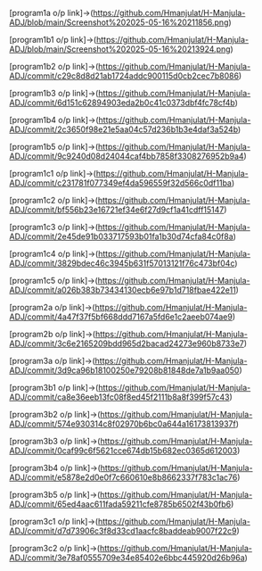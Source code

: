 [program1a o/p link]->(https://github.com/Hmanjulat/H-Manjula-ADJ/blob/main/Screenshot%202025-05-16%20211856.png)

[program1b1 o/p link]->(https://github.com/Hmanjulat/H-Manjula-ADJ/blob/main/Screenshot%202025-05-16%20213924.png)

[program1b2 o/p link]->(https://github.com/Hmanjulat/H-Manjula-ADJ/commit/c29c8d8d21ab1724addc900115d0cb2cec7b8086)

[program1b3 o/p link]->(https://github.com/Hmanjulat/H-Manjula-ADJ/commit/6d151c62894903eda2b0c41c0373dbf4fc78cf4b)

[program1b4 o/p link]->(https://github.com/Hmanjulat/H-Manjula-ADJ/commit/2c3650f98e21e5aa04c57d236b1b3e4daf3a524b)

[program1b5 o/p link]->(https://github.com/Hmanjulat/H-Manjula-ADJ/commit/9c9240d08d24044caf4bb7858f3308276952b9a4)

[program1c1 o/p link]->(https://github.com/Hmanjulat/H-Manjula-ADJ/commit/c231781f077349ef4da596559f32d566c0df11ba)

[program1c2 o/p link]->(https://github.com/Hmanjulat/H-Manjula-ADJ/commit/bf556b23e16721ef34e6f27d9cf1a41cdff15147)

[program1c3 o/p link]->(https://github.com/Hmanjulat/H-Manjula-ADJ/commit/2e45de91b033717593b01fa1b30d74cfa84c0f8a)

[program1c4 o/p link]->(https://github.com/Hmanjulat/H-Manjula-ADJ/commit/3829bdec46c3945b631f57013121f76c473bf04c)

[program1c5 o/p link]->(https://github.com/Hmanjulat/H-Manjula-ADJ/commit/a026b383b73434130ecb6e97b1d718fbae422e11)

[program2a o/p link]->(https://github.com/Hmanjulat/H-Manjula-ADJ/commit/4a47f37f5bf668ddd7167a5fd6e1c2aeeb074ae9)

[program2b o/p link]->(https://github.com/Hmanjulat/H-Manjula-ADJ/commit/3c6e2165209bdd965d2bacad24273e960b8733e7)

[program3a o/p link]->(https://github.com/Hmanjulat/H-Manjula-ADJ/commit/3d9ca96b18100250e79208b81848de7a1b9aa050)

[program3b1 o/p link]->(https://github.com/Hmanjulat/H-Manjula-ADJ/commit/ca8e36eeb13fc08f8ed45f2111b8a8f399f57c43)

[program3b2 o/p link]->(https://github.com/Hmanjulat/H-Manjula-ADJ/commit/574e930314c8f02970b6bc0a644a16173813937f)

[program3b3 o/p link]->(https://github.com/Hmanjulat/H-Manjula-ADJ/commit/0caf99c6f5621cce674db15b682ec0365d612003)

[program3b4 o/p link]->(https://github.com/Hmanjulat/H-Manjula-ADJ/commit/e5878e2d0e0f7c660610e8b8662337f783c1ac76)

[program3b5 o/p link]->(https://github.com/Hmanjulat/H-Manjula-ADJ/commit/65ed4aac611fada59211cfe8785b6502f43b0fb6)

[program3c1 o/p link]->(https://github.com/Hmanjulat/H-Manjula-ADJ/commit/d7d73906c3f8d33cd1aacfc8baddeab9007f22c9)

[program3c2 o/p link]->(https://github.com/Hmanjulat/H-Manjula-ADJ/commit/3e78af0555709e34e85402e6bbc445920d26b96a)

